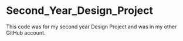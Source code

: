 # Second_Year_Design_Project

This code was for my second year Design Project and was in my other GitHub account.
